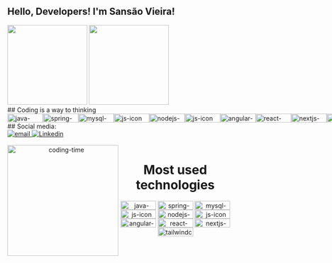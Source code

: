 ## Hello, Developers! I'm Sansão Vieira!
<div>
  <img height="180em" src="https://github-readme-stats.vercel.app/api?username=sansaovieira&show_icons=true&theme=great-gatsby&include_all_commits=true&count_private=true"/>
  <img height="180em" src="https://github-readme-stats.vercel.app/api/top-langs/?username=sansaovieira&layout=compact&langs_count=16&theme=great-gatsby"/>
</div>
##  Coding is a way to thinking
<div style="display: flex; justificar-conteúdo: espaço entre;">
  <img align="center" height="20" width="80" alt="java-icon" src="https://img.shields.io/badge/JAVA-239120?style=for-the-badge&logo=java&logoColor=white">
  <img align="center" height="20" width="80" alt="spring-icon" src="https://img.shields.io/badge/SPRING-239120?&style=for-the-badge&logo=spring&logoColor=white">
  <img align="center" height="20" width="80" alt="mysql-icon" src="https://img.shields.io/badge/MYSQL-563D7C?style=for-the-badge&logo=mysql&logoColor=white">
  <img align="center" height="20" width="80" alt="js-icon" src="https://img.shields.io/badge/JavaScript-F7DF1E?style=for-the-badge&logo=javascript&logoColor=black">
  <img align="center" height="20" width="80" alt="nodejs-icon" src="https://img.shields.io/badge/NODE JS-F7DF1E?style=for-the-badge&logo=nodejs&logoColor=black">
  <img align="center" height="20" width="80" alt="js-icon" src="https://img.shields.io/badge/Typescript-F7DF1E?style=for-the-badge&logo=typescript&logoColor=black">
  <img align="center" height="20" width="80" alt="angular-icon"src="https://img.shields.io/badge/Angular-239120?style=for-the-badge&logo=angular&logoColor=white"><br />
  <img align="center" height="20" width="80" alt="react-icon"src="https://img.shields.io/badge/REACT-239120?style=for-the-badge&logo=react&logoColor=white">
  <img align="center" height="20" width="80" alt="nextjs-icon"src="https://img.shields.io/badge/NEXT JS-239120?style=for-the-badge&logo=nextjs&logoColor=white">
  <img align="center" height="20" width="80" alt="html-icon" src="https://img.shields.io/badge/HTML-239120?style=for-the-badge&logo=html5&logoColor=white">
  <img align="center" height="20" width="80" alt="css-icon" src="https://img.shields.io/badge/CSS-239120?&style=for-the-badge&logo=css3&logoColor=white">
  <img align="center" height="20" width="80" alt="css-icon" src="https://img.shields.io/badge/Materialize-239120?&style=for-the-badge&logo=Materialize&logoColor=white">
  <img align="center" height="20" width="80" alt="tailwindcss-icon"src="https://img.shields.io/badge/TAILWIND CSS-239120?style=for-the-badge&logo=tailwindcss&logoColor=white">
  <img align="center" height="20" width="80" alt="bootstrip-icon" src="https://img.shields.io/badge/Bootstrap-563D7C?style=for-the-badge&logo=bootstrap&logoColor=white">
</div>
##  Social media:
<div>
  <a href = "Sansão Vieira: vieirasansao42@gmail.com">
    <img src="https://img.shields.io/badge/Gmail-D14836?style=for-the-badge&logo=gmail&logoColor=white" alt="email">
  </a>
  <a href = "	https://img.shields.io/badge/LinkedIn-0077B5?style=for-the-badge&logo=linkedin&logoColor=white">
    <img src="https://img.shields.io/badge/LinkedIn-0077B5?style=for-the-badge&logo=linkedin&logoColor=white" alt="Linkedin">
  </a>
</div>
<div align="center">
  <div style="display: inline_block"><br>
    <img align="left" height="250" alt="coding-time" src=https://media.giphy.com/media/PI3QGKFN6XZUCMMqJm/giphy.gif>
    <h1 align="center">Most used technologies </h1>
  <img align="center" height="20" width="80" alt="java-icon" src="https://img.shields.io/badge/JAVA-239120?style=for-the-badge&logo=java&logoColor=white">
  <img align="center" height="20" width="80" alt="spring-icon" src="https://img.shields.io/badge/SPRING-239120?&style=for-the-badge&logo=spring&logoColor=white">
  <img align="center" height="20" width="80" alt="mysql-icon" src="https://img.shields.io/badge/MYSQL-563D7C?style=for-the-badge&logo=mysql&logoColor=white">
  <img align="center" height="20" width="80" alt="js-icon" src="https://img.shields.io/badge/JavaScript-F7DF1E?style=for-the-badge&logo=javascript&logoColor=black">
  <img align="center" height="20" width="80" alt="nodejs-icon" src="https://img.shields.io/badge/NODE JS-F7DF1E?style=for-the-badge&logo=nodejs&logoColor=black">
  <img align="center" height="20" width="80" alt="js-icon" src="https://img.shields.io/badge/Typescript-F7DF1E?style=for-the-badge&logo=typescript&logoColor=black">
  <img align="center" height="20" width="80" alt="angular-icon"src="https://img.shields.io/badge/Angular-239120?style=for-the-badge&logo=angular&logoColor=white">
  <img align="center" height="20" width="80" alt="react-icon"src="https://img.shields.io/badge/REACT-239120?style=for-the-badge&logo=react&logoColor=white">
  <img align="center" height="20" width="80" alt="nextjs-icon"src="https://img.shields.io/badge/NEXT JS-239120?style=for-the-badge&logo=nextjs&logoColor=white">
  <img align="center" height="20" width="80" alt="tailwindcss-icon"src="https://img.shields.io/badge/TAILWIND CSS-239120?style=for-the-badge&logo=tailwindcss&logoColor=white">
   </div>

